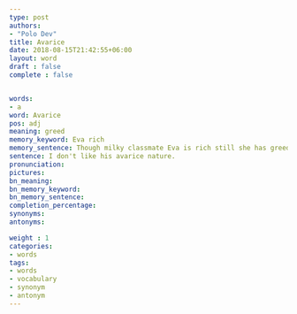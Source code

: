 ```yaml
---
type: post
authors:
- "Polo Dev"
title: Avarice
date: 2018-08-15T21:42:55+06:00
layout: word
draft : false
complete : false


words:
- a
word: Avarice
pos: adj
meaning: greed
memory_keyword: Eva rich
memory_sentence: Though milky classmate Eva is rich still she has greed
sentence: I don't like his avarice nature.
pronunciation:
pictures:
bn_meaning: 
bn_memory_keyword: 
bn_memory_sentence:
completion_percentage:
synonyms:
antonyms:

weight : 1
categories:
- words
tags:
- words
- vocabulary
- synonym
- antonym
---
```

